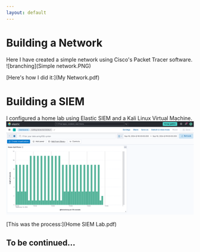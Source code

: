 ```yaml
---
layout: default
---
```



# Building a Network

Here I have created a simple network using Cisco's Packet Tracer software.
![branching](Simple network.PNG)

[Here's how I did it:](My Network.pdf)


# Building a SIEM

I configured a home lab using Elastic SIEM and a Kali Linux Virtual Machine.
![branching](dashhh.PNG)

[This was the process:](Home SIEM Lab.pdf)





## To be continued...
